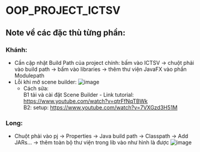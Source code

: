 # OOP_PROJECT_ICTSV

## Note về các đặc thù từng phần:
### Khánh:
- Cần cập nhật Build Path của project chính: bấm vào ICTSV -> chuột phải vào build path -> bấm vào libraries -> thêm thư viện JavaFX vào phần Modulepath
- Lỗi khi mở scene builder: ![image](https://github.com/user-attachments/assets/bc144e31-8218-4d3f-b3df-79c0ca541a44)
  - Cách sửa:  
  B1 tải và cài đặt Scene Builder - Link tutorial: https://www.youtube.com/watch?v=qtrFfNqTBWk  
  B2: setup: https://www.youtube.com/watch?v=7VXGzd3H51M
### Long:
- Chuột phải vào pj -> Properties -> Java build path -> Classpath -> Add JARs... -> thêm toàn bộ thư viện trong lib vào như hình là được
  ![image](https://github.com/user-attachments/assets/51e3f0d8-7286-4743-a6c9-6c5e43a1027e)

  

